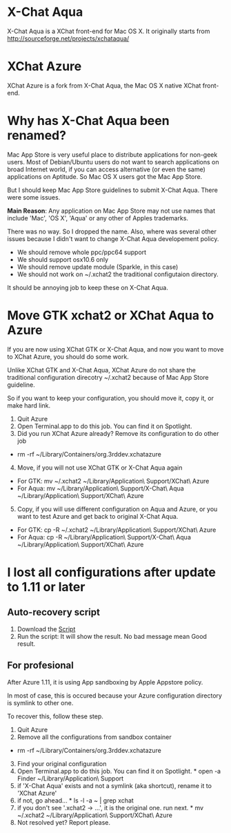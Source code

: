 # X-Chat Aqua

X-Chat Aqua is a XChat front-end for Mac OS X. It originally starts from http://sourceforge.net/projects/xchataqua/

# XChat Azure

XChat Azure is a fork from X-Chat Aqua, the Mac OS X native XChat front-end.

# Why has X-Chat Aqua been renamed?

Mac App Store is very useful place to distribute applications for non-geek users. Most of Debian/Ubuntu users do not want to search applications on broad Internet world, if you can access alternative (or even the same) applications on Aptitude. So Mac OS X users got the Mac App Store.

But I should keep Mac App Store guidelines to submit X-Chat Aqua. There were some issues.

**Main Reason**: Any application on Mac App Store may not use names that include 'Mac', 'OS X', 'Aqua' or any other of Apples trademarks.

There was no way. So I dropped the name.
Also, where was several other issues because I didn't want to change X-Chat Aqua developement policy.

* We should remove whole ppc/ppc64 support
* We should support osx10.6 only
* We should remove update module (Sparkle, in this case)
* We should not work on ~/.xchat2 the traditional configutaion directory.

It should be annoying job to keep these on X-Chat Aqua.

# Move GTK xchat2 or XChat Aqua to Azure

If you are now using XChat GTK or X-Chat Aqua, and now you want to move to XChat Azure, you should do some work.

Unlike XChat GTK and X-Chat Aqua, XChat Azure do not share the traditional configuration direcotry ~/.xchat2 because of Mac App Store guideline.

So if you want to keep your configuration, you should move it, copy it, or make hard link.

1. Quit Azure
2. Open Terminal.app to do this job. You can find it on Spotlight.
3. Did you run XChat Azure already? Remove its configuration to do other job
  * rm -rf ~/Library/Containers/org.3rddev.xchatazure
4. Move, if you will not use XChat GTK or X-Chat Aqua again
  * For GTK: mv ~/.xchat2 ~/Library/Application\ Support/XChat\ Azure
  * For Aqua: mv ~/Library/Application\ Support/X-Chat\ Aqua ~/Library/Application\ Support/XChat\ Azure
5. Copy, if you will use different configuration on Aqua and Azure, or you want to test Azure and get back to original X-Chat Aqua.
  * For GTK: cp -R ~/.xchat2 ~/Library/Application\ Support/XChat\ Azure
  * For Aqua: cp -R ~/Library/Application\ Support/X-Chat\ Aqua ~/Library/Application\ Support/XChat\ Azure

# I lost all configurations after update to 1.11 or later

## Auto-recovery script
  1. Download the [Script](http://xchataqua.github.com/downloads/fixdata.tar)
  2. Run the script: It will show the result. No bad message mean Good result.

## For profesional

After Azure 1.11, it is using App sandboxing by Apple Appstore policy.

In most of case, this is occured because your Azure configuration directory is symlink to other one.

To recover this, follow these step.

1. Quit Azure
2. Remove all the configurations from sandbox container
  * rm -rf ~/Library/Containers/org.3rddev.xchatazure
3. Find your original configuration
  1. Open Terminal.app to do this job. You can find it on Spotlight.
    * open -a Finder ~/Library/Application\ Support
  2. if 'X-Chat Aqua' exists and not a symlink (aka shortcut), rename it to 'XChat Azure'
  3. if not, go ahead...
    * ls -l -a ~ | grep xchat
  4. if you don't see '.xchat2 -> ...', it is the original one. run next.
    * mv ~/.xchat2 ~/Library/Application\ Support/XChat\ Azure
  5. Not resolved yet? Report please.